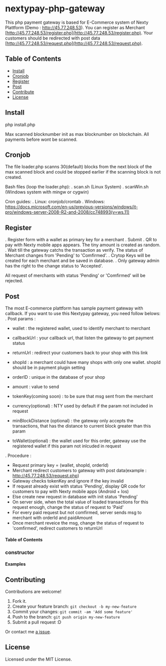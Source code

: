 # nextypay-php-gateway

This php payment gateway is based for E-Commerce system of Nexty Plattform (Demo : http://45.77.248.53).
You can register as Merchant [http://45.77.248.53/register.php](http://45.77.248.53/register.php).
Your customers should be redirected with post data [http://45.77.248.53/request.php](http://45.77.248.53/request.php).

## Table of Contents

-   [Install](#install)
-   [Cronjob](#cronjob)
-   [Register](#register)
-   [Post](#api)
-   [Contribute](#contribute)
-   [License](#license)

## Install

php install.php

Max scanned blocknumber init as max blocknumber on blockchain. All payments before wont be scanned.

## Cronjob

The file loader.php scanns 30(default) blocks from the next block of the max scanned block and could be stopped earlier if 
the scanning block is not created.

Bash files (loop the loader.php):
. scan.sh (Linux System)
. scanWin.sh (Windows system with mingw or cygwin)

Cron guides:
. Linux: cronjob/crontab
. Windows: https://docs.microsoft.com/en-us/previous-versions/windows/it-pro/windows-server-2008-R2-and-2008/cc748993(v=ws.11)


## Register

. Register form with a wallet as primary key for a merchant
. Submit
. QR to pay with Nexty mobile apps appears. The tiny amount is created as random.
. Wait till the gateway catchs the transaction as verify. The status of Merchant changes from 'Pending' to 'Comfirmed'.
. Crytop Keys will be created for each merchant and be saved in database.
. Only gateway admin has the right to the change status to 'Accepted'.

All request of merchants with status 'Pending' or 'Comfirmed' will be rejected.

## Post

The most E-commerce plattform has sample payment gateway with callback. If you want to use this Nextypay gateway, you need follow belows:
. Post params : 

-   wallet : the registered wallet, used to identify merchant to merchant
-   callbackUrl : your callback url, that listen the gateway to get payment status
-   returnUrl : redirect your customers back to your shop with this link
-   shopId : a merchant could have many shops with only one wallet. shopId should be in payment plugin setting
-   orderID : unique in the database of your shop
-   amount : value to send
-   tokenKey(coming soon) : to be sure that msg sent from the merchant

-   currency(optional) : NTY used by default if the param not included in request
-   minBlockDistance (optional) : the gateway only accepts the transactions, that has the distance to current block greater than this param
-   toWallet(optional) : the wallet used for this order, gateway use the registered wallet if this param not inlcuded in request

. Procedure :
-    Request primary key = (wallet, shopId, orderId)
-    Merchant redirect customers to gateway with post data(example : http://45.77.248.53/request.php)
-    Gateway checks tokenKey and ignore if the key invalid
-    If request already exist with status 'Pending', display QR code for customers to pay with Nexty mobile apps (Android + Ios)
-    Else create new request in database with init status 'Pending'
-    On server side, when the total value of loaded transactions for this request enough, change the status of request to 'Paid'
-    For every paid request but not comfirmed, server sends msg to merchant with orderId and paidAmount
-    Once merchant reveice the msg, change the status of request to 'comfirmed', redirect customers to returnUrl

#### Table of Contents

### constructor

#### Examples

## Contributing

Contributions are welcome!

1.  Fork it.
2.  Create your feature branch: `git checkout -b my-new-feature`
3.  Commit your changes: `git commit -am 'Add some feature'`
4.  Push to the branch: `git push origin my-new-feature`
5.  Submit a pull request :D

Or contact me [a issue](https://github.com/bestboyvn87).

## License

Licensed under the MIT License.